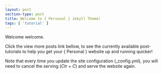 ```yaml
---
layout: post
section-type: post
title: Welcome to { Personal } Jekyll Theme!
tags: [ 'tutorial' ]
---
```


Welcome welcome.

Click the view more posts link bellow, to see the currently available post-tutorials to help you get your { Personal } website up and running quicker!

Note that every time you update the site configuration (\_config.yml), you will need
to cancel the serving (*Ctr + C*) and serve the website again.